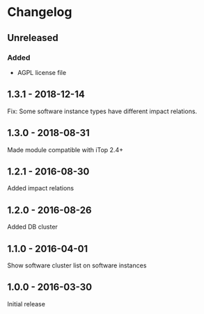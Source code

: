 Changelog
=========

## Unreleased
### Added
- AGPL license file

## 1.3.1 - 2018-12-14
Fix: Some software instance types have different impact relations.

## 1.3.0 - 2018-08-31
Made module compatible with iTop 2.4+

## 1.2.1 - 2016-08-30
Added impact relations

## 1.2.0 - 2016-08-26
Added DB cluster

## 1.1.0 - 2016-04-01
Show software cluster list on software instances

## 1.0.0 - 2016-03-30
Initial release

